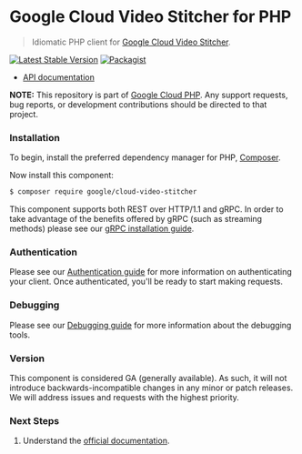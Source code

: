 # Google Cloud Video Stitcher for PHP

> Idiomatic PHP client for [Google Cloud Video Stitcher](https://cloud.google.com/video-stitcher).

[![Latest Stable Version](https://poser.pugx.org/google/cloud-video-stitcher/v/stable)](https://packagist.org/packages/google/cloud-video-stitcher) [![Packagist](https://img.shields.io/packagist/dm/google/cloud-video-stitcher.svg)](https://packagist.org/packages/google/cloud-video-stitcher)

* [API documentation](https://cloud.google.com/php/docs/reference/cloud-video-stitcher/latest)

**NOTE:** This repository is part of [Google Cloud PHP](https://github.com/googleapis/google-cloud-php). Any
support requests, bug reports, or development contributions should be directed to
that project.

### Installation

To begin, install the preferred dependency manager for PHP, [Composer](https://getcomposer.org/).

Now install this component:

```sh
$ composer require google/cloud-video-stitcher
```

This component supports both REST over HTTP/1.1 and gRPC. In order to take advantage of the benefits offered by gRPC (such as streaming methods)
please see our [gRPC installation guide](https://cloud.google.com/php/grpc).

### Authentication

Please see our [Authentication guide](https://github.com/googleapis/google-cloud-php/blob/main/AUTHENTICATION.md) for more information
on authenticating your client. Once authenticated, you'll be ready to start making requests.

### Debugging

Please see our [Debugging guide](https://github.com/googleapis/google-cloud-php/blob/main/DEBUG.md)
for more information about the debugging tools.

### Version

This component is considered GA (generally available). As such, it will not introduce backwards-incompatible changes in
any minor or patch releases. We will address issues and requests with the highest priority.

### Next Steps

1. Understand the [official documentation](https://cloud.google.com/video-stitcher/docs).
